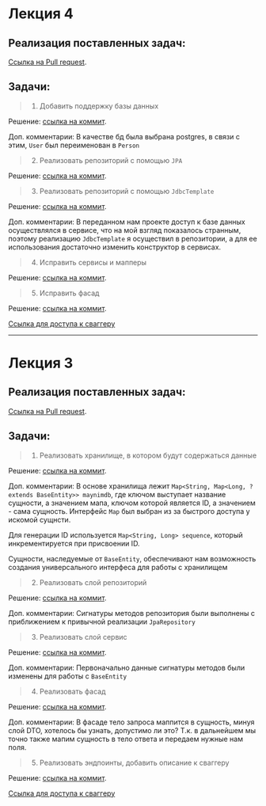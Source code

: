 # Лекция 4

## Реализация поставленных задач:

[Ссылка на Pull request](https://github.com/Maynim/ylab-spring/pull/2).

## Задачи:

>1. Добавить поддержку базы данных

Решение: [ссылка на коммит](https://github.com/Maynim/ylab-spring/pull/2/commits/8b6ae5218fbe68e36663bf48dc0c4a9b544a76fc).

Доп. комментарии: В качестве бд была выбрана postgres, в связи с этим, `User` был переименован в `Person`

>2. Реализовать репозиторий с помощью `JPA`

Решение: [ссылка на коммит](https://github.com/Maynim/ylab-spring/pull/2/commits/f730cc151fbe5cc0bd72377022babe4127cac64d).

>3. Реализовать репозиторий с помощью `JdbcTemplate`

Решение: [ссылка на коммит](https://github.com/Maynim/ylab-spring/pull/2/commits/9037d6bf2969d9cb23876eb46c05e9319e3a07c7).

Доп. комментарии: В переданном нам проекте доступ к базе данных осуществлялся в сервисе, что на мой взгляд показалось
странным, поэтому реализацию `JdbcTemplate` я осуществил в репозитории, а для ее использования достаточно изменить
конструктор в сервисах.

>4. Исправить сервисы и мапперы

Решение: [ссылка на коммит](https://github.com/Maynim/ylab-spring/pull/2/commits/c7e3562bbffbe26e79b6378ce8b3809b3fa535e2).

>5. Исправить фасад

Решение: [ссылка на коммит](https://github.com/Maynim/ylab-spring/pull/2/commits/f5a4eefbefac05ee42e3ece8a3d717651d3e1e93).

[Ссылка для доступа к сваггеру](http://localhost:8091/app/swagger-ui/index.html)
___

# Лекция 3

## Реализация поставленных задач:

[Ссылка на Pull request](https://github.com/Maynim/ylab-spring/pull/1).

## Задачи:

>1. Реализовать хранилище, в котором будут содержаться данные

Решение: [ссылка на коммит](https://github.com/Maynim/ylab-spring/pull/1/commits/3f38e86b11c8e84f1dc29f6d8648fecdbfad65fc).

Доп. комментарии: В основе хранилища лежит `Map<String, Map<Long, ? extends BaseEntity>> maynimdb`, где ключом выступает название
сущности, а значением мапа, ключом которой является ID, а значением - сама сущность. Интерфейс `Map` был выбран из за
быстрого доступа у искомой сущнсти.

Для генерации ID используется `Map<String, Long> sequence`, который инкрементируется при присвоении ID.

Сущности, наследуемые от `BaseEntity`, обеспечивают нам возможность создания универсального интерфеса для работы
с хранилищем

>2. Реализовать слой репозиторий

Решение: [ссылка на коммит](https://github.com/Maynim/ylab-spring/pull/1/commits/a3f80a739a94f5052c4ff17d1fb086a7d569071d).

Доп. комментарии: Сигнатуры методов репозитория были выполнены с приближением к привычной реализации `JpaRepository`

>3. Реализовать слой сервис

Решение: [ссылка на коммит](https://github.com/Maynim/ylab-spring/pull/1/commits/cee46ef60b16eb051c8d62c43a79e8d3db3b7df2).

Доп. комментарии: Первоначально данные сигнатуры методов были изменены для работы с `BaseEntity`

>4. Реализовать фасад

Решение: [ссылка на коммит](https://github.com/Maynim/ylab-spring/pull/1/commits/76a2abaede489bb91ebbbc1925a97f4b8d267117).

Доп. комментарии: В фасаде тело запроса маппится в сущность, минуя слой DTO, хотелось бы узнать, допустимо ли это?
Т.к. в дальнейшем мы точно также мапим сущность в тело ответа и передаем нужные нам поля.

>5. Реализовать эндпоинты, добавить описание к сваггеру

Решение: [ссылка на коммит](https://github.com/Maynim/ylab-spring/pull/1/commits/5d9fc2ae0bc79461e3f171d5faf63127c5dbb9a3).

[Ссылка для доступа к сваггеру](http://localhost:8091/app/swagger-ui/index.html)